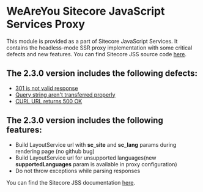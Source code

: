 # WeAreYou Sitecore JavaScript Services Proxy

This module is provided as a part of Sitecore JavaScript Services. It contains the headless-mode SSR proxy implementation with some critical defects and new features.
You can find Sitecore JSS source code [here](https://github.com/Sitecore/jss).

## The **2.3.0** version includes the following defects:

- [301 is not valid response](https://github.com/Sitecore/jss/issues/138)
- [Query string aren't transferred properly](https://github.com/Sitecore/jss/issues/140)
- [CURL URL returns 500 OK](https://github.com/Sitecore/jss/issues/160)

## The **2.3.0** version includes the following features:

- Build LayoutService url with **sc_site** and **sc_lang** params during rendering page (no github bug)
- Build LayoutService url for unsupported languages(new **supportedLanguages** param is available in proxy configuration)
- Do not throw exceptions while parsing responses


You can find the Sitecore JSS documentation [here](https://jss.sitecore.net).

